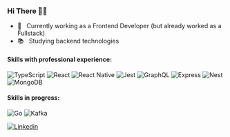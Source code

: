 <h3> Hi There 👋🏼</h3>

- 💼 &nbsp; Currently working as a Frontend Developer (but already worked as a Fullstack)
- 📚 &nbsp; Studying backend technologies


<h4>Skills with professional experience:</h4>

  ![TypeScript](https://img.shields.io/badge/-TypeScript-333333?style=flat&logo=TypeScript)
  ![React](https://img.shields.io/badge/-React-333333?style=flat&logo=react)
  ![React Native](https://img.shields.io/badge/-React%20Native-333333?style=flat&logo=react)
  ![Jest](https://img.shields.io/badge/-Jest-333333?style=flat&logo=jest)
  ![GraphQL](https://img.shields.io/badge/-GraphQL-333333?style=flat&logo=GraphQL)
  ![Express](https://img.shields.io/badge/-Express-333333?style=flat&logo=Express)
  ![Nest](https://img.shields.io/badge/-Nest-333333?style=flat&logo=NestJs)
  ![MongoDB](https://img.shields.io/badge/-MongoDB-333333?style=flat&logo=MongoDB)

<h4>Skills in progress:</h4>

  ![Go](https://img.shields.io/badge/-Go-333333?style=flat&logo=Go)
  ![Kafka](https://img.shields.io/badge/-Kafka-333333?style=flat&logo=Apache-Kafka)
  

<!-- <a href="https://github.com/alessandrapaulaf">
  <img height="180em" src="https://github-readme-stats.vercel.app/api?username=alessandrapaulaf&theme=dracula&show_icons=true" />
</a> -->


[![Linkedin](https://img.shields.io/badge/-LINKEDIN-blue?style=flat-square&logo=Linkedin&logoColor=white&link=https://www.linkedin.com/in/alessandra-de-paula1998/)](https://www.linkedin.com/in/alessandra-de-paula1998/)
